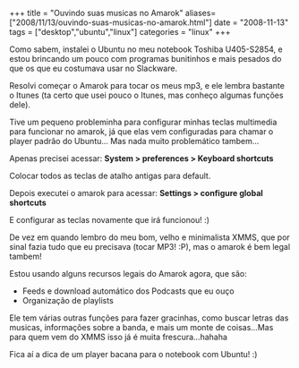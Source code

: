 +++
title = "Ouvindo suas musicas no Amarok"
aliases=["2008/11/13/ouvindo-suas-musicas-no-amarok.html"]
date = "2008-11-13"
tags = ["desktop","ubuntu","linux"]
categories = "linux"
+++

Como sabem, instalei o Ubuntu no meu notebook Toshiba U405-S2854, e
estou brincando um pouco com programas bunitinhos e mais pesados do
que os que eu costumava usar no Slackware.

Resolvi começar o Amarok para tocar os meus mp3, e ele lembra bastante
o Itunes (ta certo que usei pouco o Itunes, mas conheço algumas
funções dele).

Tive um pequeno probleminha para configurar minhas teclas multimedia
para funcionar no amarok, já que elas vem configuradas para chamar o
player padrão do Ubuntu... Mas nada muito problemático tambem...

Apenas precisei acessar:
**System > preferences > Keyboard shortcuts**

Colocar todos as teclas de atalho antigas para default.

Depois executei o amarok para acessar:
**Settings > configure global shortcuts**

E configurar as teclas novamente que irá funcionou! :)

De vez em quando lembro do meu bom, velho e minimalista XMMS, que por
sinal fazia tudo que eu precisava (tocar MP3! :P), mas o amarok é
bem legal tambem!

Estou usando alguns recursos legais do Amarok agora, que são:

* Feeds e download automático dos Podcasts que eu ouço
* Organização de playlists

Ele tem várias outras funções para fazer gracinhas, como buscar letras
das musicas, informações sobre a banda, e mais um monte de
coisas...Mas para quem vem do XMMS isso já é muita frescura...hahaha

Fica aí a dica de um player bacana para o notebook com Ubuntu! :)
